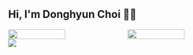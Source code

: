 ## Hi, I'm Donghyun Choi 🙋‍♂️


<div width=100% style="display: flex;">


<img width=48%  height="50%" src="https://github-readme-stats.vercel.app/api/top-langs/?username=solari3t&layout=compact" align = "center"/>
<img width=48%  height="50%" src="https://github-readme-stats.vercel.app/api/wakatime?username=solari3t&" align = "center"/>
</div>

<img  src="https://github-readme-stats.vercel.app/api?username=solari3t&" align = "center"/>



<!--
**solari3t/solari3t** is a ✨ _special_ ✨ repository because its `README.md` (this file) appears on your GitHub profile.

Here are some ideas to get you started:

- 🔭 I’m currently working on ...
- 🌱 I’m currently learning ...
- 👯 I’m looking to collaborate on ...
- 🤔 I’m looking for help with ...
- 💬 Ask me about ...
- 📫 How to reach me: ...
- 😄 Pronouns: ...
- ⚡ Fun fact: ...
-->
